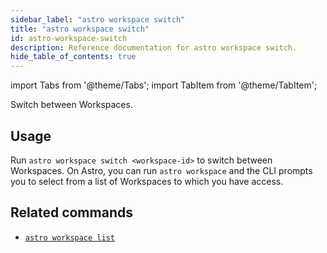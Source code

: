 ```yaml
---
sidebar_label: "astro workspace switch"
title: "astro workspace switch"
id: astro-workspace-switch
description: Reference documentation for astro workspace switch.
hide_table_of_contents: true
---
```


import Tabs from '@theme/Tabs';
import TabItem from '@theme/TabItem';


Switch between Workspaces.

## Usage 

Run `astro workspace switch <workspace-id>` to switch between Workspaces. On Astro, you can run `astro workspace` and the CLI prompts you to select from a list of Workspaces to which you have access.

## Related commands

- [`astro workspace list`](cli/astro-workspace-list.md)